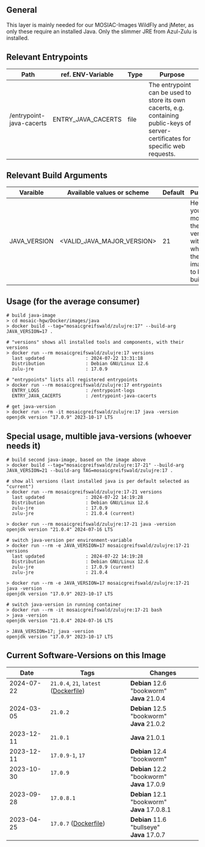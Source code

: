 ## General
This layer is mainly needed for our MOSIAC-Images WildFly and jMeter, as only these require an installed Java.
Only the slimmer JRE from Azul-Zulu is installed.


## Relevant Entrypoints
| Path                     | ref. ENV-Variable  | Type | Purpose                                                                                                                            |
|--------------------------|--------------------|------|------------------------------------------------------------------------------------------------------------------------------------|
| /entrypoint-java-cacerts | ENTRY_JAVA_CACERTS | file | The entrypoint can be used to store its own cacerts, e.g. containing public-keys of server-certificates for specific web requests. |


## Relevant Build Arguments
| Varaible     | Available values or scheme   | Default | Purpose                                                                   |
|--------------|------------------------------|---------|---------------------------------------------------------------------------|
| JAVA_VERSION | \<VALID_JAVA_MAJOR_VERSION\> | 21      | Here you can modify the java version with which the image is to be built. |


## Usage (for the average consumer)
```shell
# build java-image
> cd mosaic-hgw/Docker/images/java
> docker build --tag="mosaicgreifswald/zulujre:17" --build-arg JAVA_VERSION=17 .

# "versions" shows all installed tools and components, with their versions
> docker run --rm mosaicgreifswald/zulujre:17 versions
  last updated               : 2024-07-22 13:31:18
  Distribution               : Debian GNU/Linux 12.6
  zulu-jre                   : 17.0.9
  
# "entrypoints" lists all registered entrypoints
> docker run --rm mosaicgreifswald/zulujre:17 entrypoints
  ENTRY_LOGS                 : /entrypoint-logs
  ENTRY_JAVA_CACERTS         : /entrypoint-java-cacerts

# get java-version
> docker run --rm -it mosaicgreifswald/zulujre:17 java -version
openjdk version "17.0.9" 2023-10-17 LTS
```

## Special usage, multible java-versions (whoever needs it)
```shell
# build second java-image, based on the image above
> docker build --tag="mosaicgreifswald/zulujre:17-21" --build-arg JAVA_VERSION=21 --build-arg TAG=mosaicgreifswald/zulujre:17 .

# show all versions (last installed java is per default selected as "current") 
> docker run --rm mosaicgreifswald/zulujre:17-21 versions
  last updated               : 2024-07-22 14:19:28
  Distribution               : Debian GNU/Linux 12.6
  zulu-jre                   : 17.0.9
  zulu-jre                   : 21.0.4 (current)

> docker run --rm mosaicgreifswald/zulujre:17-21 java -version
openjdk version "21.0.4" 2024-07-16 LTS

# switch java-version per environment-variable
> docker run --rm -e JAVA_VERSION=17 mosaicgreifswald/zulujre:17-21 versions
  last updated               : 2024-07-22 14:19:28
  Distribution               : Debian GNU/Linux 12.6
  zulu-jre                   : 17.0.9 (current)
  zulu-jre                   : 21.0.4

> docker run --rm -e JAVA_VERSION=17 mosaicgreifswald/zulujre:17-21 java -version
openjdk version "17.0.9" 2023-10-17 LTS

# switch java-version in running container
> docker run --rm -it mosaicgreifswald/zulujre:17-21 bash
> java -version
openjdk version "21.0.4" 2024-07-16 LTS

> JAVA_VERSION=17; java -version
openjdk version "17.0.9" 2023-10-17 LTS
```

## Current Software-Versions on this Image
| Date               | Tags                                                                                                                                                                 | Changes                                         |
|--------------------|----------------------------------------------------------------------------------------------------------------------------------------------------------------------|-------------------------------------------------|
| 2024-07-22<br><br> | `21.0.4`, `21`, `latest` ([Dockerfile](https://github.com/mosaic-hgw/Docker/blob/7083169457b7f66494159628479aa36cc166b13a/image/zulujre/Dockerfile.zulujre))<br><br> | **Debian** 12.6 "bookworm"<br>**Java** 21.0.4   |
| 2024-03-05<br><br> | `21.0.2`<br><br>                                                                                                                                                     | **Debian** 12.5 "bookworm"<br>**Java** 21.0.2   |
| 2023-12-11         | `21.0.1`                                                                                                                                                             | **Java** 21.0.1                                 |
| 2023-12-11         | `17.0.9-1`, `17`                                                                                                                                                     | **Debian** 12.4 "bookworm"                      |
| 2023-10-30<br><br> | `17.0.9`<br><br>                                                                                                                                                     | **Debian** 12.2 "bookworm"<br>**Java** 17.0.9   |
| 2023-09-28<br><br> | `17.0.8.1`<br><br>                                                                                                                                                   | **Debian** 12.1 "bookworm"<br>**Java** 17.0.8.1 |
| 2023-04-25<br><br> | `17.0.7` ([Dockerfile](https://github.com/mosaic-hgw/Docker/blob/3441209dd6b8ef2892a6e264ad58898c805e0114/image/java/Dockerfile.jre.zulu))<br><br>                   | **Debian** 11.6 "bullseye"<br>**Java** 17.0.7   |
